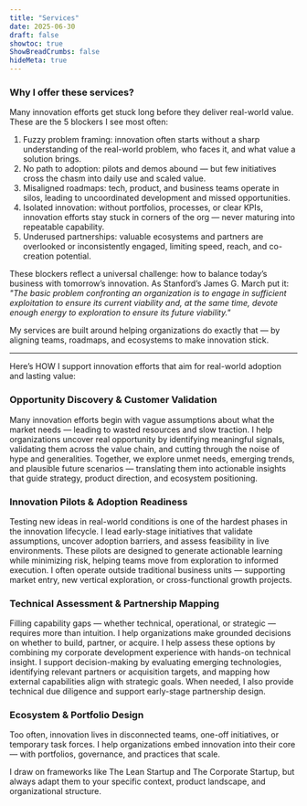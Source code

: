 ```yaml
---
title: "Services"
date: 2025-06-30
draft: false
showtoc: true
ShowBreadCrumbs: false
hideMeta: true
---
```


### Why I offer these services?

Many innovation efforts get stuck long before they deliver real-world value. These are the 5 blockers I see most often:

1. Fuzzy problem framing: innovation often starts without a sharp understanding of the real-world problem, who faces it, and what value a solution brings.
2. No path to adoption: pilots and demos abound — but few initiatives cross the chasm into daily use and scaled value.
3. Misaligned roadmaps: tech, product, and business teams operate in silos, leading to uncoordinated development and missed opportunities.
4. Isolated innovation: without portfolios, processes, or clear KPIs, innovation efforts stay stuck in corners of the org — never maturing into repeatable capability.
5. Underused partnerships: valuable ecosystems and partners are overlooked or inconsistently engaged, limiting speed, reach, and co-creation potential.

These blockers reflect a universal challenge: how to balance today’s business with tomorrow’s innovation. As Stanford’s James G. March put it: _"The basic problem confronting an organization is to engage in sufficient exploitation to ensure its current viability and, at the same time, devote enough energy to exploration to ensure its future viability."_

My services are built around helping organizations do exactly that — by aligning teams, roadmaps, and ecosystems to make innovation stick.

---

Here’s HOW I support innovation efforts that aim for real-world adoption and lasting value:

### Opportunity Discovery & Customer Validation

Many innovation efforts begin with vague assumptions about what the market needs — leading to wasted resources and slow traction. I help organizations uncover real opportunity by identifying meaningful signals, validating them across the value chain, and cutting through the noise of hype and generalities. Together, we explore unmet needs, emerging trends, and plausible future scenarios — translating them into actionable insights that guide strategy, product direction, and ecosystem positioning.

### Innovation Pilots & Adoption Readiness

Testing new ideas in real-world conditions is one of the hardest phases in the innovation lifecycle. I lead early-stage initiatives that validate assumptions, uncover adoption barriers, and assess feasibility in live environments. These pilots are designed to generate actionable learning while minimizing risk, helping teams move from exploration to informed execution. I often operate outside traditional business units — supporting market entry, new vertical exploration, or cross-functional growth projects.

### Technical Assessment & Partnership Mapping

Filling capability gaps — whether technical, operational, or strategic — requires more than intuition. I help organizations make grounded decisions on whether to build, partner, or acquire. I help assess these options by combining my corporate development experience with hands-on technical insight. I support decision-making by evaluating emerging technologies, identifying relevant partners or acquisition targets, and mapping how external capabilities align with strategic goals. When needed, I also provide technical due diligence and support early-stage partnership design.

### Ecosystem & Portfolio Design

Too often, innovation lives in disconnected teams, one-off initiatives, or temporary task forces. I help organizations embed innovation into their core — with portfolios, governance, and practices that scale.

I draw on frameworks like The Lean Startup and The Corporate Startup, but always adapt them to your specific context, product landscape, and organizational structure.
